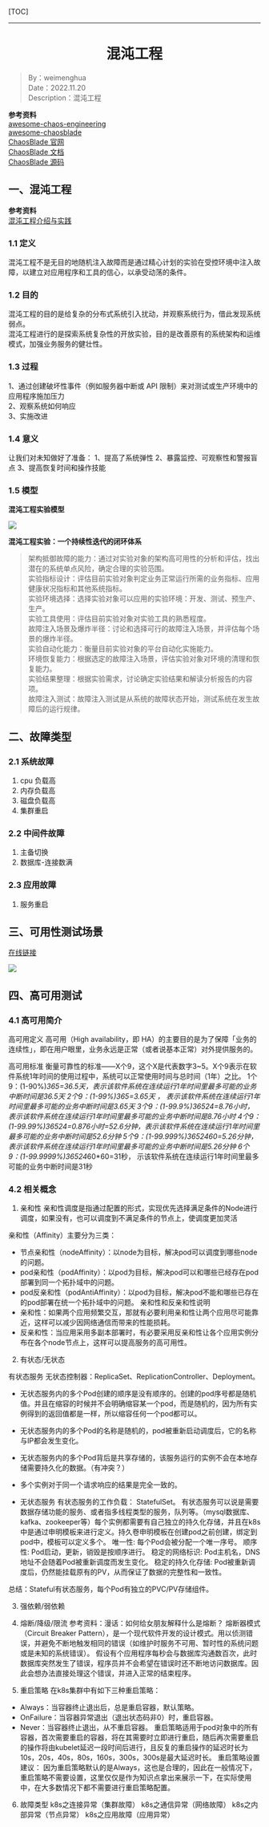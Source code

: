 [TOC]

---

<h1 align="center">混沌工程</h1>

> By：weimenghua  
> Date：2022.11.20    
> Description：混沌工程

**参考资料**  
[awesome-chaos-engineering](https://github.com/dastergon/awesome-chaos-engineering)  
[awesome-chaosblade](https://github.com/chaosblade-io/awesome-chaosblade)  
[ChaosBlade 官网](https://chaosblade.io/)  
[ChaosBlade 文档](https://chaosblade-io.gitbook.io/chaosblade-help-zh-cn/)  
[ChaosBlade 源码](https://github.com/chaosblade-io)



## 一、混沌工程
**参考资料**  
[混沌工程介绍与实践](https://github.com/chaosblade-io/awesome-chaosblade/blob/master/articles/%E6%B7%B7%E6%B2%8C%E5%B7%A5%E7%A8%8B%E4%BB%8B%E7%BB%8D%E4%B8%8E%E5%AE%9E%E8%B7%B5.md)

### 1.1 定义
混沌工程不是无目的地随机注入故障而是通过精心计划的实验在受控环境中注入故障，以建立对应用程序和工具的信心，以承受动荡的条件。

### 1.2 目的
混沌工程的目的是给复杂的分布式系统引入扰动，并观察系统行为，借此发现系统弱点。  
混沌工程进行的是探索系统复杂性的开放实验，目的是改善原有的系统架构和运维模式，加强业务服务的健壮性。

### 1.3 过程
1、通过创建破坏性事件（例如服务器中断或 API 限制）来对测试或生产环境中的应用程序施加压力  
2、观察系统如何响应  
3、实施改进

### 1.4 意义
让我们对未知做好了准备：
1、提高了系统弹性
2、暴露监控、可观察性和警报盲点
3、提高恢复时间和操作技能

### 1.5 模型
**混沌工程实验模型**

![](img/混沌工程实验模型.jpeg)

**混沌工程实验：一个持续性迭代的闭环体系**  
> 架构抵御故障的能力：通过对实验对象的架构高可用性的分析和评估，找出潜在的系统单点风险，确定合理的实验范围。  
> 实验指标设计：评估目前实验对象判定业务正常运行所需的业务指标、应用健康状况指标和其他系统指标。  
> 实验环境选择：选择实验对象可以应用的实验环境：开发、测试、预生产、生产。  
> 实验工具使用：评估目前实验对象对实验工具的熟悉程度。  
> 故障注入场景及爆炸半径：讨论和选择可行的故障注入场景，并评估每个场景的爆炸半径。  
> 实验自动化能力：衡量目前实验对象的平台自动化实施能力。  
> 环境恢复能力：根据选定的故障注入场景，评估实验对象对环境的清理和恢复能力。  
> 实验结果整理：根据实验需求，讨论确定实验结果和解读分析报告的内容项。  
> 故障注入测试：故障注入测试是从系统的故障状态开始，测试系统在发生故障后的运行规律。  



## 二、故障类型
### 2.1 系统故障
1. cpu 负载高
2. 内存负载高
3. 磁盘负载高
4. 集群重启

### 2.2 中间件故障
1. 主备切换
2. 数据库-连接数满

### 2.3 应用故障
1. 服务重启



## 三、可用性测试场景

[在线链接](https://www.processon.com/mindmap/64d4b12c4e65c16610356c4e)

![](./img/可用性测试场景.png)



## 四、高可用测试

### 4.1 高可用简介

高可用定义
高可用（High availability，即 HA）的主要目的是为了保障「业务的连续性」，即在用户眼里，业务永远是正常（或者说基本正常）对外提供服务的。

高可用标准
衡量可靠性的标准——X个9，这个X是代表数字3~5。X个9表示在软件系统1年时间的使用过程中，系统可以正常使用时间与总时间（1年）之比。
1个9：(1-90%)*365=36.5天，表示该软件系统在连续运行1年时间里最多可能的业务中断时间是36.5天
2个9：(1-99%)*365=3.65天 ， 表示该软件系统在连续运行1年时间里最多可能的业务中断时间是3.65天
3个9：(1-99.9%)*365*24=8.76小时，表示该软件系统在连续运行1年时间里最多可能的业务中断时间是8.76小时
4个9：(1-99.99%)*365*24=0.876小时=52.6分钟，表示该软件系统在连续运行1年时间里最多可能的业务中断时间是52.6分钟
5个9：(1-99.999%)*365*24*60=5.26分钟，表示该软件系统在连续运行1年时间里最多可能的业务中断时间是5.26分钟
6个9：(1-99.9999%)*365*24*60*60=31秒， 示该软件系统在连续运行1年时间里最多可能的业务中断时间是31秒


### 4.2 相关概念

1. 亲和性
亲和性调度是指通过配置的形式，实现优先选择满足条件的Node进行调度，如果没有，也可以调度到不满足条件的节点上，使调度更加灵活

亲和性（Affinity）主要分为三类：
- 节点亲和性（nodeAffinity）：以node为目标，解决pod可以调度到哪些node的问题。
- pod亲和性（podAffinity）：以pod为目标，解决pod可以和哪些已经存在pod部署到同一个拓扑域中的问题。
- pod反亲和性（podAntiAffinity）：以pod为目标，解决pod不能和哪些已存在的pod部署在统一个拓扑域中的问题。
  亲和性和反亲和性说明
- 亲和性：如果两个应用频繁交互，那就有必要利用亲和性让两个应用尽可能靠近，这样可以减少因网络通信而带来的性能损耗。
- 反亲和性：当应用采用多副本部署时，有必要采用反亲和性让各个应用实例分布在各个node节点上，这样可以提高服务的高可用性。

2. 有状态/无状态

有状态服务
无状态控制器：ReplicaSet、ReplicationController、Deployment。
- 无状态服务内的多个Pod创建的顺序是没有顺序的。创建的pod序号都是随机值。并且在缩容的时候并不会明确缩容某一个pod，而是随机的，因为所有实例得到的返回值都是一样，所以缩容任何一个pod都可以。
- 无状态服务内的多个Pod的名称是随机的，pod被重新启动调度后，它的名称与IP都会发生变化。
- 无状态服务内的多个Pod背后是共享存储的，该服务运行的实例不会在本地存储需要持久化的数据。（有冲突？）
- 多个实例对于同一个请求响应的结果是完全一致的。
  
- 无状态服务
  有状态服务的工作负载： StatefulSet。
  有状态服务可以说是需要数据存储功能的服务、或者指多线程类型的服务，队列等。（mysql数据库、kafka、zookeeper等）每个实例都需要有自己独立的持久化存储，并且在k8s中是通过申明模板来进行定义。持久卷申明模板在创建pod之前创建，绑定到pod中，模板可以定义多个。
  唯一性: 每个Pod会被分配一个唯一序号。
  顺序性: Pod启动，更新，销毁是按顺序进行。
  稳定的网络标识: Pod主机名，DNS地址不会随着Pod被重新调度而发生变化。
  稳定的持久化存储: Pod被重新调度后，仍然能挂载原有的PV，从而保证了数据的完整性和一致性。
  
总结：Stateful有状态服务，每个Pod有独立的PVC/PV存储组件。

3. 强依赖/弱依赖

4. 熔断/降级/限流
参考资料：漫话：如何给女朋友解释什么是熔断？
熔断器模式（Circuit Breaker Pattern），是一个现代软件开发的设计模式。用以侦测错误，并避免不断地触发相同的错误（如维护时服务不可用、暂时性的系统问题或是未知的系统错误）。
假设有个应用程序每秒会与数据库沟通数百次，此时数据库突然发生了错误，程序员并不会希望在错误时还不断地访问数据库。因此会想办法直接处理这个错误，并进入正常的结束程序。

5. 重启策略
在k8s集群中有如下三种重启策略：
- Always：当容器终止退出后，总是重启容器，默认策略。
- OnFailure：当容器异常退出（退出状态码非0）时，重启容器。
- Never：当容器终止退出，从不重启容器。
  重启策略适用于pod对象中的所有容器，首次需要重启的容器，将在其需要时立即进行重启，随后再次需要重启的操作将由kubelet延迟一段时间后进行，且反复的重启操作的延迟时长为10s，20s，40s，80s，160s，300s，300s是最大延迟时长。
  重启策略设置建议：
  因为重启策略默认的是Always，这也是合理的，因此在一般情况下，重启策略不需要设置，这里仅仅是作为知识点拿出来展示一下，在实际使用中，在大多数情况下都不需要进行重启策略配置。

6. 故障类型
k8s之连接异常（集群故障）
k8s之通信异常（网络故障）
k8s之内部异常（节点异常）
k8s之应用故障（应用异常）
